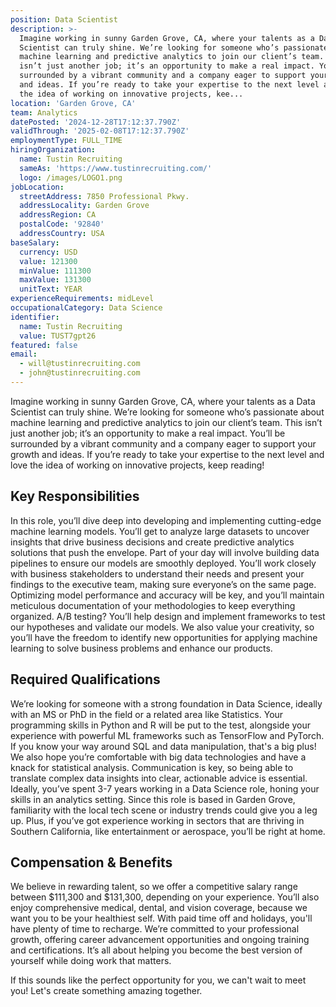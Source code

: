 ```yaml
---
position: Data Scientist
description: >-
  Imagine working in sunny Garden Grove, CA, where your talents as a Data
  Scientist can truly shine. We’re looking for someone who’s passionate about
  machine learning and predictive analytics to join our client’s team. This
  isn’t just another job; it’s an opportunity to make a real impact. You’ll be
  surrounded by a vibrant community and a company eager to support your growth
  and ideas. If you’re ready to take your expertise to the next level and love
  the idea of working on innovative projects, kee...
location: 'Garden Grove, CA'
team: Analytics
datePosted: '2024-12-28T17:12:37.790Z'
validThrough: '2025-02-08T17:12:37.790Z'
employmentType: FULL_TIME
hiringOrganization:
  name: Tustin Recruiting
  sameAs: 'https://www.tustinrecruiting.com/'
  logo: /images/LOGO1.png
jobLocation:
  streetAddress: 7850 Professional Pkwy.
  addressLocality: Garden Grove
  addressRegion: CA
  postalCode: '92840'
  addressCountry: USA
baseSalary:
  currency: USD
  value: 121300
  minValue: 111300
  maxValue: 131300
  unitText: YEAR
experienceRequirements: midLevel
occupationalCategory: Data Science
identifier:
  name: Tustin Recruiting
  value: TUST7gpt26
featured: false
email:
  - will@tustinrecruiting.com
  - john@tustinrecruiting.com
---
```




Imagine working in sunny Garden Grove, CA, where your talents as a Data Scientist can truly shine. We’re looking for someone who’s passionate about machine learning and predictive analytics to join our client’s team. This isn’t just another job; it’s an opportunity to make a real impact. You’ll be surrounded by a vibrant community and a company eager to support your growth and ideas. If you’re ready to take your expertise to the next level and love the idea of working on innovative projects, keep reading!

## Key Responsibilities

In this role, you’ll dive deep into developing and implementing cutting-edge machine learning models. You’ll get to analyze large datasets to uncover insights that drive business decisions and create predictive analytics solutions that push the envelope. Part of your day will involve building data pipelines to ensure our models are smoothly deployed. You’ll work closely with business stakeholders to understand their needs and present your findings to the executive team, making sure everyone’s on the same page. Optimizing model performance and accuracy will be key, and you’ll maintain meticulous documentation of your methodologies to keep everything organized. A/B testing? You’ll help design and implement frameworks to test our hypotheses and validate our models. We also value your creativity, so you’ll have the freedom to identify new opportunities for applying machine learning to solve business problems and enhance our products.

## Required Qualifications

We’re looking for someone with a strong foundation in Data Science, ideally with an MS or PhD in the field or a related area like Statistics. Your programming skills in Python and R will be put to the test, alongside your experience with powerful ML frameworks such as TensorFlow and PyTorch. If you know your way around SQL and data manipulation, that's a big plus! We also hope you’re comfortable with big data technologies and have a knack for statistical analysis. Communication is key, so being able to translate complex data insights into clear, actionable advice is essential. Ideally, you’ve spent 3-7 years working in a Data Science role, honing your skills in an analytics setting. Since this role is based in Garden Grove, familiarity with the local tech scene or industry trends could give you a leg up. Plus, if you’ve got experience working in sectors that are thriving in Southern California, like entertainment or aerospace, you’ll be right at home.

## Compensation & Benefits

We believe in rewarding talent, so we offer a competitive salary range between $111,300 and $131,300, depending on your experience. You’ll also enjoy comprehensive medical, dental, and vision coverage, because we want you to be your healthiest self. With paid time off and holidays, you'll have plenty of time to recharge. We’re committed to your professional growth, offering career advancement opportunities and ongoing training and certifications. It’s all about helping you become the best version of yourself while doing work that matters.

If this sounds like the perfect opportunity for you, we can't wait to meet you! Let's create something amazing together.